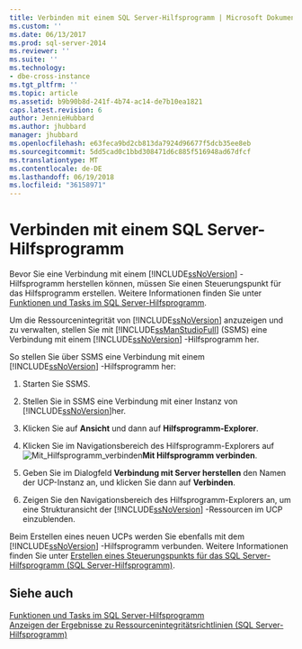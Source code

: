```yaml
---
title: Verbinden mit einem SQL Server-Hilfsprogramm | Microsoft Dokumentation
ms.custom: ''
ms.date: 06/13/2017
ms.prod: sql-server-2014
ms.reviewer: ''
ms.suite: ''
ms.technology:
- dbe-cross-instance
ms.tgt_pltfrm: ''
ms.topic: article
ms.assetid: b9b90b8d-241f-4b74-ac14-de7b10ea1821
caps.latest.revision: 6
author: JennieHubbard
ms.author: jhubbard
manager: jhubbard
ms.openlocfilehash: e63feca9bd2cb813da7924d96677f5dcb35ee8eb
ms.sourcegitcommit: 5dd5cad0c1bbd308471d6c885f516948ad67dfcf
ms.translationtype: MT
ms.contentlocale: de-DE
ms.lasthandoff: 06/19/2018
ms.locfileid: "36158971"
---
```

# <a name="connect-to-a-sql-server-utility"></a>Verbinden mit einem SQL Server-Hilfsprogramm
  Bevor Sie eine Verbindung mit einem [!INCLUDE[ssNoVersion](../../includes/ssnoversion-md.md)] -Hilfsprogramm herstellen können, müssen Sie einen Steuerungspunkt für das Hilfsprogramm erstellen. Weitere Informationen finden Sie unter [Funktionen und Tasks im SQL Server-Hilfsprogramm](sql-server-utility-features-and-tasks.md).  
  
 Um die Ressourcenintegrität von [!INCLUDE[ssNoVersion](../../includes/ssnoversion-md.md)] anzuzeigen und zu verwalten, stellen Sie mit [!INCLUDE[ssManStudioFull](../../includes/ssmanstudiofull-md.md)] (SSMS) eine Verbindung mit einem [!INCLUDE[ssNoVersion](../../includes/ssnoversion-md.md)] -Hilfsprogramm her.  
  
 So stellen Sie über SSMS eine Verbindung mit einem [!INCLUDE[ssNoVersion](../../includes/ssnoversion-md.md)] -Hilfsprogramm her:  
  
1.  Starten Sie SSMS.  
  
2.  Stellen Sie in SSMS eine Verbindung mit einer Instanz von [!INCLUDE[ssNoVersion](../../includes/ssnoversion-md.md)]her.  
  
3.  Klicken Sie auf **Ansicht** und dann auf **Hilfsprogramm-Explorer**.  
  
4.  Klicken Sie im Navigationsbereich des Hilfsprogramm-Explorers auf ![](../../database-engine/media/connect-to-utility.gif "Mit_Hilfsprogramm_verbinden")**Mit Hilfsprogramm verbinden**.  
  
5.  Geben Sie im Dialogfeld **Verbindung mit Server herstellen** den Namen der UCP-Instanz an, und klicken Sie dann auf **Verbinden**.  
  
6.  Zeigen Sie den Navigationsbereich des Hilfsprogramm-Explorers an, um eine Strukturansicht der [!INCLUDE[ssNoVersion](../../includes/ssnoversion-md.md)] -Ressourcen im UCP einzublenden.  
  
 Beim Erstellen eines neuen UCPs werden Sie ebenfalls mit dem [!INCLUDE[ssNoVersion](../../includes/ssnoversion-md.md)] -Hilfsprogramm verbunden. Weitere Informationen finden Sie unter [Erstellen eines Steuerungspunkts für das SQL Server-Hilfsprogramm &#40;SQL Server-Hilfsprogramm&#41;](create-a-sql-server-utility-control-point-sql-server-utility.md).  
  
## <a name="see-also"></a>Siehe auch  
 [Funktionen und Tasks im SQL Server-Hilfsprogramm](sql-server-utility-features-and-tasks.md)   
 [Anzeigen der Ergebnisse zu Ressourcenintegritätsrichtlinien &#40;SQL Server-Hilfsprogramm&#41;](view-resource-health-policy-results-sql-server-utility.md)  
  
  